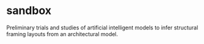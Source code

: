 # sandbox
Preliminary trials and studies of artificial intelligent models to infer structural framing layouts from an architectural model.
